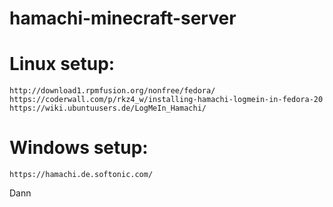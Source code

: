 # hamachi-minecraft-server




# Linux setup:

    http://download1.rpmfusion.org/nonfree/fedora/
    https://coderwall.com/p/rkz4_w/installing-hamachi-logmein-in-fedora-20
    https://wiki.ubuntuusers.de/LogMeIn_Hamachi/
    
    
    
# Windows setup:

    https://hamachi.de.softonic.com/
    
Dann 

